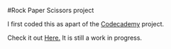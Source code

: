 #Rock Paper Scissors project

I first coded this as apart of the [Codecademy](http://www.codecademy.com/courses/javascript-beginner-en-Bthev-mskY8/0/1) project.

Check it out [Here.](https://rawgit.com/MirPresT/rock-paper-scissors/master/html/index.html) It is still a work in progress. 
